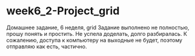 # week6_2-Project_grid
Домашнее задание, 6 неделя, grid
Задание выполнено не полностью, прошу понять и простить. Не успела доделать, долго разбиралась. К сожалению, доступа к компьютеру на выходные не будет, поэтому отправляю как есть, частично.
